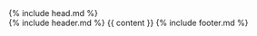 <!DOCTYPE html>
<html lang="en">
  {% include head.md %}
  <body>
    <div class="mx-6 lg:px-0">
      {% include header.md %} {{ content }} {% include footer.md %}
    </div>
  </body>
</html>